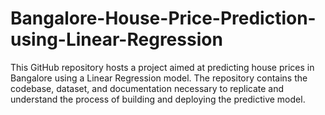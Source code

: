 # Bangalore-House-Price-Prediction-using-Linear-Regression
This GitHub repository hosts a project aimed at predicting house prices in Bangalore using a Linear Regression model. The repository contains the codebase, dataset, and documentation necessary to replicate and understand the process of building and deploying the predictive model.

